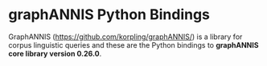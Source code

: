 
graphANNIS Python Bindings
==========================

GraphANNIS (https://github.com/korpling/graphANNIS/) is a library for corpus linguistic queries 
and these are the Python bindings to **graphANNIS core library version 0.26.0**.

